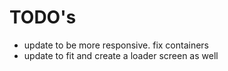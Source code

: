 # TODO's

- update to be more responsive. fix containers
- update to fit and create a loader screen as well
